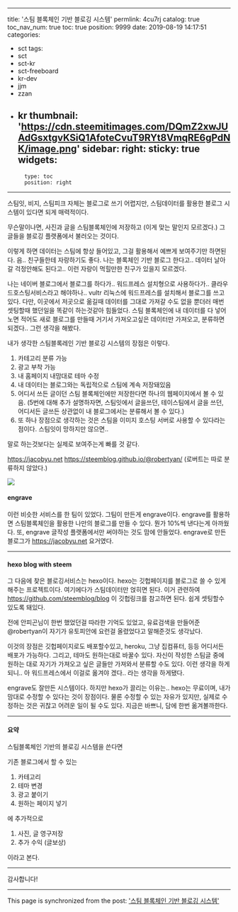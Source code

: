 
---
title: '스팀 블록체인 기반 블로깅 시스템'
permlink: 4cu7rj
catalog: true
toc_nav_num: true
toc: true
position: 9999
date: 2019-08-19 14:17:51
categories:
- sct
tags:
- sct
- sct-kr
- sct-freeboard
- kr-dev
- jjm
- zzan
- kr
thumbnail: 'https://cdn.steemitimages.com/DQmZ2xwJUAdGsxtgvKSiQ1AfoteCvuT9RYt8VmqRE6gPdNK/image.png'
sidebar:
    right:
        sticky: true
widgets:
    -
        type: toc
        position: right
---


스팀잇, 비지, 스팀피크 자체는 블로그로 쓰기 어렵지만,  스팀데이터를 활용한 블로그 시스템이 있다면 되게 매력적이다.

무슨말이나면, 사진과 글을 스팀블록체인에 저장하고 (이게 맞는 말인지 모르겠다.) 그 글들을 블로깅 플랫폼에서 불러오는 것이다.

이렇게 하면 데이터는 스팀에 항상 들어있고, 그걸 활용해서 예쁘게 보여주기만 하면된다. 음.. 친구들한테 자랑하기도 좋다. 나는 블록체인 기반 블로그 한다고.. 데이터 날아갈 걱정안해도 된다고.. 이런 자랑이 먹힐만한 친구가 있을지 모르겠다.

나는 네이버 블로그에서 블로그를 하다가.. 워드프레스 설치형으로 사용하다가.. 클라우드호스팅서비스라고 해야하나.. vultr 리눅스에 워드프레스를 설치해서 블로그를 쓰고 있다. 다만, 이곳에서 저곳으로 옮길때 데이터를 그대로 가져갈 수도 없을 뿐더러 매번 셋팅할때 했던일을 똑같이 하는것같아 힘들었다. 스팀 블록체인에 내 데이터를 다 넣어노면 적어도 새로 블로그를 만들때 거기서 가져오고싶은 데이터만 가져오고, 분류하면 되겠다.. 그런 생각을 해봤다.

내가 생각한 스팀블록레인 기반 블로깅 시스템의 장점은 이렇다.

1. 카테고리 분류 가능
2. 광고 부착 가능
3. 내 홈페이지 내맘대로 테마 수정
4. 내 데이터는 블로그와는 독립적으로 스팀에 계속 저장돼있음
5. 어디서 쓰든 글이던 스팀 블록체인에만 저장한다면 하나의 웹페이지에서 볼 수 있음.
(5번에 대해 추가 설명하자면, 스팀잇에서 글을쓰던, 테이스팀에서 글을 쓰던, 어디서든 글쓰든 상관없이 내 블로그에서는 분류해서 볼 수 있다.)
6. 또 하나 장점으로 생각하는 것은 스팀을 이미지 호스팅 서버로 사용할 수 있다라는 점이다. 스팀잇이 망하지만 않으면..

말로 하는것보다는 실제로 보여주는게 빠를 것 같다.

https://jacobyu.net
https://steemblog.github.io/@robertyan/ (로버트는 따로 분류하지 않았다.)

![](https://cdn.steemitimages.com/DQmZ2xwJUAdGsxtgvKSiQ1AfoteCvuT9RYt8VmqRE6gPdNK/image.png)

#### engrave

이런 비슷한 서비스를 한 팀이 있었다. 그팀이 만든게 engrave이다. 
engrave를 활용하면 스팀블록체인을 활용한 나만의 블로그를 만들 수 있다.
뭔가 10%씩 낸다는게 아까웠다. 또, engrave 글작성 플랫폼에서만 써야하는 것도 맘에 안들었다.
engrave로 만든 블로그가 https://jacobyu.net 요거였다.

---

#### hexo blog with steem

그 다음에 찾은 블로깅서비스는 hexo이다.
hexo는 깃헙페이지를 블로그로 쓸 수 있게 해주는 프로젝트이다. 여기에다가 스팀데이터만 얹히면 된다. 이거 관련하여 https://github.com/steemblog/blog 이 깃헙링크를 참고하면 된다. 쉽게 셋팅할수 있도록 돼있다.

전에 안피곤님이 한번 했었던걸 따라한 기억도 있었고, 유료검색을 만들어준 @robertyan이 자기가 유토피안에 요런걸 올렸었다고 말해준것도 생각났다.

이것의 장점은 깃헙페이지로도 배포할수있고, heroku, 그냥 집컴퓨터, 등등 어디서든 배포가 가능하다.
그리고, 테마도 원하는대로 바꿀수 있다.
자신이 작성한 스팀글 중에 원하는 대로 자기가 가져오고 싶은 글들만 가져와서 분류할 수도 있다.
이런 생각을 하게 되니.. 아 워드프레스에서 이걸로 옮겨야 겠다.. 라는 생각을 하게됐다.

engrave도 잘만든 시스템이다. 하지만 hexo가 끌리는 이유는..  hexo는 무료이며, 내가 맘대로 수정할 수 있다는 것이 장점이다.
물론 수정할 수 있는 자유가 있지만, 실제로 수정하는 것은 귀찮고 어려운 일이 될 수도 있다.
지금은 바쁘니, 담에 한번 옮겨볼까한다.

----

#### 요약

스팀블록체인 기반의 블로깅 시스템을 쓴다면

기존 블로그에서 할 수 있는
1. 카테고리
2. 테마 변경
3. 광고 붙이기
4. 원하는 페이지 넣기

에 추가적으로

1. 사진, 글 영구저장
2. 추가 수익 (글보상)

이라고 본다.

----

감사합니다!

- - -

This page is synchronized from the post: ['스팀 블록체인 기반 블로깅 시스템'](https://steemit.com/@jacobyu/4cu7rj)
